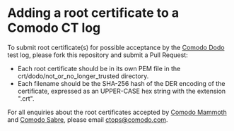# Adding a root certificate to a Comodo CT log
To submit root certificate(s) for possible acceptance by the [Comodo Dodo](crt/dodo) test log, please fork this repository and submit a Pull Request:
- Each root certificate should be in its own PEM file in the crt/dodo/not_or_no_longer_trusted directory.
- Each filename should be the SHA-256 hash of the DER encoding of the certificate, expressed as an UPPER-CASE hex string with the extension ".crt".

For all enquiries about the root certificates accepted by [Comodo Mammoth](crt/mammoth) and [Comodo Sabre](crt/sabre), please email ctops@comodo.com.
